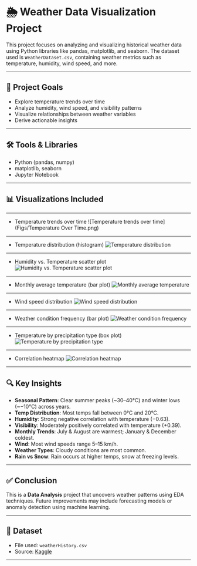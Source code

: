 # 🌦️ Weather Data Visualization Project

This project focuses on analyzing and visualizing historical weather data using Python libraries like pandas, matplotlib, and seaborn. The dataset used is `WeatherDataset.csv`, containing weather metrics such as temperature, humidity, wind speed, and more.

---

## 📌 Project Goals

- Explore temperature trends over time
- Analyze humidity, wind speed, and visibility patterns
- Visualize relationships between weather variables
- Derive actionable insights

---

## 🛠️ Tools & Libraries

- Python (pandas, numpy)
- matplotlib, seaborn
- Jupyter Notebook

---

## 📊 Visualizations Included

---
- Temperature trends over time
![Temperature trends over time](Figs/Temperature Over Time.png)
---

- Temperature distribution (histogram)
![Temperature distribution](Figs/Temperature%20Distribution.png)
---

- Humidity vs. Temperature scatter plot
![Humidity vs. Temperature scatter plot](Figs/Himidity%20VS%20Temperature.png)
---

- Monthly average temperature (bar plot)
![Monthly average temperature](Figs/Average%20Monthly%20Temperature.png)
---

- Wind speed distribution
![Wind speed distribution](Figs/Wind%20Speed%20Distribution.png)
---

- Weather condition frequency (bar plot)
![Weather condition frequency](Figs/Weather%20Condition%20Count.png)
---

- Temperature by precipitation type (box plot)
![Temperature by precipitation type](Figs/Temperature%20By%20Precipitation%20Type.png)
---

- Correlation heatmap
![Correlation heatmap](Figs/Correlation%20Heatmap.png)

---

## 🔍 Key Insights

- **Seasonal Pattern**: Clear summer peaks (~30–40°C) and winter lows (~−10°C) across years.
- **Temp Distribution**: Most temps fall between 0°C and 20°C.
- **Humidity**: Strong negative correlation with temperature (−0.63).
- **Visibility**: Moderately positively correlated with temperature (+0.39).
- **Monthly Trends**: July & August are warmest; January & December coldest.
- **Wind**: Most wind speeds range 5–15 km/h.
- **Weather Types**: Cloudy conditions are most common.
- **Rain vs Snow**: Rain occurs at higher temps, snow at freezing levels.

---

## ✅ Conclusion

This is a **Data Analysis** project that uncovers weather patterns using EDA techniques. Future improvements may include forecasting models or anomaly detection using machine learning.

---

## 📁 Dataset

- File used: `weatherHistory.csv`
- Source: [Kaggle](https://www.kaggle.com)

---
